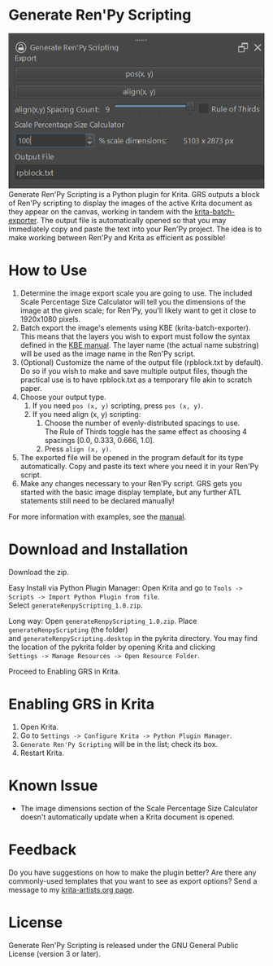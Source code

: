 # Generate Ren'Py Scripting

![README Image](./images/plugin.png)
Generate Ren'Py Scripting is a Python plugin for Krita. GRS outputs a block of Ren'Py scripting to display the images of the active Krita document as they appear on the canvas, working in tandem with the [krita-batch-exporter](https://github.com/GDQuest/krita-batch-exporter). The output file is automatically opened so that you may immediately copy and paste the text into your Ren'Py project. The idea is to make working between Ren'Py and Krita as efficient as possible!

# How to Use

 1. Determine the image export scale you are going to use. The included Scale Percentage Size Calculator will tell you the dimensions of the image at the given scale; for Ren'Py, you'll likely want to get it close to 1920x1080 pixels.
 2. Batch export the image's elements using KBE (krita-batch-exporter). This means that the layers you wish to export must follow the syntax defined in the [KBE manual](https://github.com/GDquest/krita-batch-exporter/blob/master/batch_exporter/Manual.md). The layer name (the actual name substring) will be used as the image name in the Ren'Py script.
 3. (Optional) Customize the name of the output file (rpblock.txt by default). Do so if you wish to make and save multiple output files, though the practical use is to have rpblock.txt as a temporary file akin to scratch paper.
 4. Choose your output type.
	1. If you need `pos (x, y)` scripting, press `pos (x, y)`.
    2. If you need align (x, y) scripting:
       1. Choose the number of evenly-distributed spacings to use. <br>The Rule of Thirds toggle has the same effect as choosing 4 spacings [0.0, 0.333, 0.666, 1.0].
       2. Press `align (x, y)`.
  5. The exported file will be opened in the program default for its type automatically. Copy and paste its text where you need it in your Ren'Py script.
  6. Make any changes necessary to your Ren'Py script. GRS gets you started with the basic image display template, but any further ATL statements still need to be declared manually!

For more information with examples, see the [manual](https://github.com/SeanHRN/generate-renpy-scripting/blob/master/generateRenpyScripting/generateRenpyScripting/manual.md).

# Download and Installation
Download the zip.

Easy Install via Python Plugin Manager:
Open Krita and go to `Tools -> Scripts -> Import Python Plugin from file`. <br>Select `generateRenpyScripting_1.0.zip`.

Long way:
Open `generateRenpyScripting_1.0.zip`. Place `generateRenpyScripting` (the folder) <br>and `generateRenpyScripting.desktop` in the pykrita directory.
You may find the location of the pykrita folder by opening Krita and clicking<br> `Settings -> Manage Resources -> Open Resource Folder`.

Proceed to Enabling GRS in Krita.

# Enabling GRS in Krita
1. Open Krita.
2. Go to `Settings -> Configure Krita -> Python Plugin Manager`.
3. `Generate Ren'Py Scripting` will be in the list; check its box.
4.  Restart Krita.

# Known Issue

 - The image dimensions section of the Scale Percentage Size Calculator doesn't automatically update when a Krita document is opened.

# Feedback
Do you have suggestions on how to make the plugin better? Are there any commonly-used templates that you want to see as export options? Send a message to my [krita-artists.org page](https://krita-artists.org/u/HyDrone/summary).

# License
Generate Ren'Py Scripting is released under the GNU General Public License (version 3 or later).
